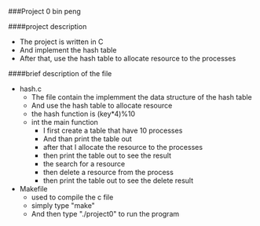 ###Project 0
	bin peng

####project description
- The project is written in C 
- And implement the hash table
- After that, use the hash table to allocate resource to the processes

####brief description of the file
- hash.c
	- The file contain the implemment the data structure of the hash table
	- And use the hash table to allocate resource
	- the hash function is (key*4)%10
	- int the main function
		- I first create a table that have 10 processes
		- And than print the table out
		-  after that I allocate the resource to the processes
		- then print the table out to see the result
		- the search for a resource
		- then delete a resource from the process
		- then print the table out to see the delete result
- Makefile
	- used to compile the c file
	- simply type "make"
	- And then type "./project0" to run the program

